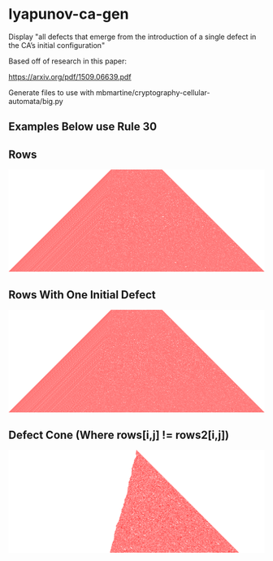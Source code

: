 # lyapunov-ca-gen
Display "all defects that emerge from the introduction of a single defect in the CA’s initial configuration"


Based off of research in this paper:

https://arxiv.org/pdf/1509.06639.pdf


Generate files to use with mbmartine/cryptography-cellular-automata/big.py

## Examples Below use Rule 30

## Rows
![Rows](/images/30.0.rows.png?raw=true "Rows")

## Rows With One Initial Defect
![Rows With One Initial Defect](/images/30.0.rows2.png?raw=true "Rows With One Initial Defect")

## Defect Cone (Where rows[i,j] != rows2[i,j])
![Defect Cone](/images/30.0.defectcone.png?raw=true "Defect Cone")
